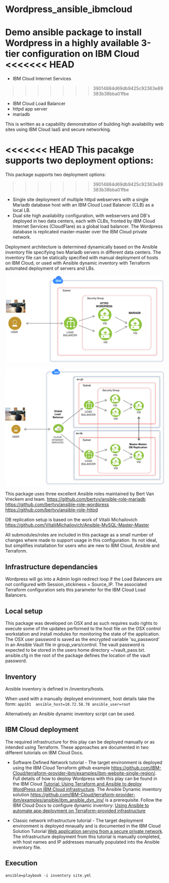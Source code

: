 # Wordpress_ansible_ibmcloud

Demo ansible package to install Wordpress in a highly available 3-tier configuration on IBM Cloud
<<<<<<< HEAD
=======
 - IBM Cloud Internet Services
>>>>>>> 39014884d69db9425c92363e89383b38bba01fbe
 - IBM Cloud Load Balancer
 - httpd app server
 - mariadb 

This is written as a capability demonstration of building high availability web sites using IBM Cloud IaaS and secure networking. 


<<<<<<< HEAD
This pacakge supports two deployment options: 
=======
This package supports two deployment options: 
>>>>>>> 39014884d69db9425c92363e89383b38bba01fbe
- Single site deployment of multiple httpd webservers with a single Mariadb database host with an IBM Cloud Load Balancer (CLB) as a local LB. 
- Dual site high availability configuration, with webservers and DB's deployed in two data centers, each with CLBs, fronted by IBM Cloud Internet Services (CloudFlare) as a global load balancer. The Wordpress database is replicated master-master over the IBM Cloud private network. 

Deployment architecture is determined dynamically based on the Ansible inventory file specifying two Mariadb servers in different data centers. The inventory file can be statically specified with manual deployment of hosts on IBM Cloud, or used with Ansible dynamic inventory with Terraform automated deployment of servers and LBs.  


<p style="text-align: center;">
  <img src="images/WordpressCLB.png" alt="CLB single site" width="500"/>
</p>

<p style="text-align: center;">
  <img src="images/WordpressGLB.png" alt="GLB dual site" width="600"/>
</p>


This package uses three excellent Ansible roles maintained by Bert Van Vreckem and team. 
https://github.com/bertvv/ansible-role-mariadb
https://github.com/bertvv/ansible-role-wordpress
https://github.com/bertvv/ansible-role-httpd

DB replication setup is based on the work of Vitalii Michailovich
https://github.com/VitaliiMichailovich/Ansible-MySQL-Master-Master


All submodules/roles are included in this package as a small number of changes where made to support usage in this configuration. Its not ideal, but simplifies installation for users who are new to IBM Cloud, Ansible and Terraform. 

## Infrastructure dependancies
Wordpress will go into a Admin login redirect loop if the Load Balancers are not configured with Session_stickiness = Source_IP. The associated Terraform configuration sets this parameter for the IBM Cloud Load Balancers.

## Local setup
This package was developed on OSX and as such requires sudo rights to execute some of the updates performed to the host file on the OSX control workstation and install modules for monitoring the state of the application. The OSX user password is saved as the encrypted variable 'su_password' in an Ansible Vault file in group_vars/control. The vault password is expected to be stored in the users home directory  ~/vault_pass.txt. ansible.cfg in the root of the package defines the location of the vault password. 


## Inventory
Ansible inventory is defined in /inventory/hosts.

When used with a manually deployed environment, host details take the form:
`app101  ansible_host=10.72.58.78 ansible_user=root`

Alternatively an Ansible dynamic inventory script can be used. 

## IBM Cloud deployment
The required infrastructure for this play can be deployed manually or as intended using Terraform. These approaches are documented in two different tutorials on IBM Cloud Docs.

- Software Defined Network tutorial - The target environment is deployed using the IBM Cloud Terraform github example https://github.com/IBM-Cloud/terraform-provider-ibm/examples/ibm-website-single-region/. Full details of how to deploy Wordpress with this play can be found in the IBM Cloud [Tutorial: Using Terraform and Ansible to deploy WordPress on IBM Cloud infrastructure](https://console.bluemix.net/docs/terraform/tutorials/wordpress_with_terraform_and_ansible.html#deploy_wordpress). The Ansible Dynamic inventory solution https://github.com/IBM-Cloud/terraform-provider-ibm/examples/ansible/ibm_ansible_dyn_inv/ is a prerequisite. Follow the IBM Cloud Docs to configure dynamic inventory: [Using Ansible to automate app deployment on Terraform-provided infrastructure](https://console.bluemix.net/docs/terraform/ansible/ansible.html#ansible)


- Classic network infrastructure tutorial - The target deployment environment is deployed mnaually and is documented in the IBM Cloud Solution Tutorial [Web application serving from a secure private network](https://console.bluemix.net/docs/tutorials/web-app-private-network.html#web-application-serving-from-a-secure-private-network). The infrastructure deployment from this tutorial is manually completed, with host names and IP addresses manually populated into the Ansible inventory file. 



## Execution
 
```
ansible=playbook -i inventory site.yml
```

